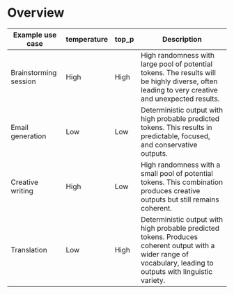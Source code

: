 # Overview

| Example use case      | temperature | top_p | Description                                                                                                                                                      |
|-----------------------|-------------|-------|------------------------------------------------------------------------------------------------------------------------------------------------------------------|
| Brainstorming session | High        | High  | High randomness with large pool of potential tokens. The results will be highly diverse, often leading to very creative and unexpected results.                  |
| Email generation      | Low         | Low   | Deterministic output with high probable predicted tokens. This results in predictable, focused, and conservative outputs.                                        |
| Creative writing      | High        | Low   | High randomness with a small pool of potential tokens. This combination produces creative outputs but still remains coherent.                                    |
| Translation           | Low         | High  | Deterministic output with high probable predicted tokens. Produces coherent output with a wider range of vocabulary, leading to outputs with linguistic variety. |

